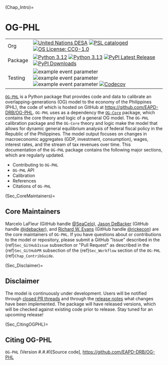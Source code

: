 (Chap_Intro)=
# OG-PHL

| | |
| --- | --- |
| Org | [![United Nations DESA](https://img.shields.io/badge/United%20Nations%20DESA-blue)](https://www.un.org/en/desa) [![PSL cataloged](https://img.shields.io/badge/PSL-cataloged-a0a0a0.svg)](https://www.PSLmodels.org) [![OS License: CC0-1.0](https://img.shields.io/badge/OS%20License-CC0%201.0-yellow)](https://github.com/EAPD-DRB/OG-PHL/blob/main/LICENSE) |
| Package | [![Python 3.12](https://img.shields.io/badge/python-3.12-blue.svg)](https://www.python.org/downloads/release/python-3129/) [![Python 3.13](https://img.shields.io/badge/python-3.13-blue.svg)](https://www.python.org/downloads/release/python-3137/) [![PyPI Latest Release](https://img.shields.io/pypi/v/ogphl.svg)](https://pypi.org/project/ogphl/) [![PyPI Downloads](https://img.shields.io/pypi/dm/ogphl.svg?label=PyPI%20downloads)](https://pypi.org/project/ogphl/) |
| Testing | ![example event parameter](https://github.com/EAPD-DRB/OG-PHL/actions/workflows/build_and_test.yml/badge.svg?branch=main) ![example event parameter](https://github.com/EAPD-DRB/OG-PHL/actions/workflows/deploy_docs.yml/badge.svg?branch=main) ![example event parameter](https://github.com/EAPD-DRB/OG-PHL/actions/workflows/check_format.yml/badge.svg?branch=main) [![Codecov](https://codecov.io/gh/EAPD-DRB/OG-PHL/branch/main/graph/badge.svg)](https://codecov.io/gh/EAPD-DRB/OG-PHL) |

[`OG-PHL`](https://github.com/EAPD-DRB/OG-PHL) is a Python package that provides code and data to calibrate an overlapping-generations (OG) model to the economy of the Philippines (PHL), the code of which is hosted on GitHub at https://github.com/EAPD-DRB/OG-PHL. `OG-PHL` uses as a dependency the [`OG-Core`](https://pslmodels.github.io/OG-Core/) package, which contains the core theory and logic of a general OG model. The `OG-PHL` calibration package and the `OG-Core` theory and logic make the model that allows for dynamic general equilibrium analysis of federal fiscal policy in the Republic of the Philippines. The model output focuses on changes in macroeconomic aggregates (GDP, investment, consumption), wages, interest rates, and the stream of tax revenues over time. This documentation of the `OG-PHL` package contains the following major sections, which are regularly updated.

* Contributing to `OG-PHL`
* `OG-PHL` API
* Calibration
* References
* Citations of `OG-PHL`


(Sec_CoreMaintainers)=
## Core Maintainers

Marcelo LaFleur (GitHub handle [@SeaCelo](https://github.com/SeaCelo)),  [Jason DeBacker](https://jasondebacker.com) (GitHub handle [@jdebacker](https://github.com/jdebacker)), and [Richard W. Evans](https://sites.google.com/site/rickecon/) (GitHub handle [@rickecon](https://github.com/rickecon)) are the core maintainers of `OG-PHL`. If you have questions about or contributions to the model or repository, please submit a GitHub "Issue" described in the {ref}`Sec_GitHubIssue` subsection or "Pull Request" as described in the {ref}`Sec_GitHubPR` subsection of the {ref}`Sec_Workflow` section of the `OG-PHL` {ref}`Chap_ContribGuide`.


(Sec_Disclaimer)=
## Disclaimer

The model is continuously under development. Users will be notified through [closed PR threads](https://github.com/EAPD-DRB/OG-PHL/pulls?q=is%3Apr+is%3Aclosed) and through the [release notes](https://github.com/EAPD-DRB/OG-PHL/releases) what changes have been implemented. The package will have released versions, which will be checked against existing code prior to release. Stay tuned for an upcoming release!


(Sec_CitingOGPHL)=
## Citing OG-PHL

`OG-PHL` (Version #.#.#)[Source code], https://github.com/EAPD-DRB/OG-PHL
